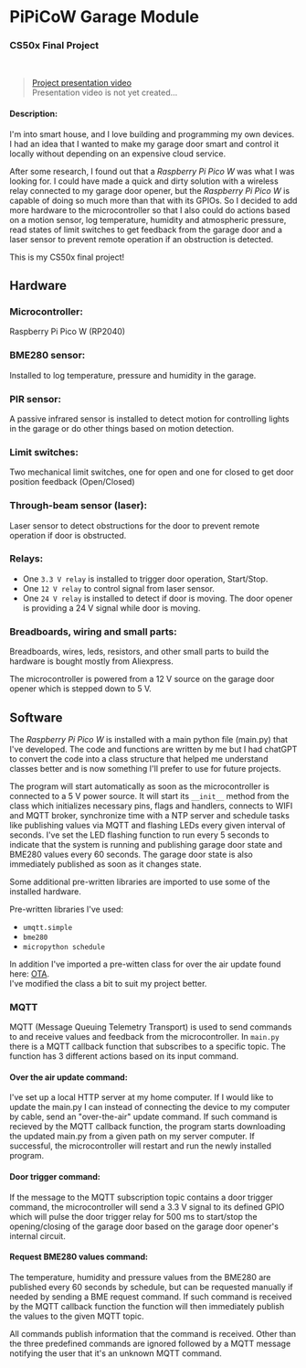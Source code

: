 # PiPiCoW Garage Module
### CS50x Final Project
<br>

> [Project presentation video](https://www.youtube.com/)<br>
> Presentation video is not yet created...


#### Description:
I'm into smart house, and I love building and programming my own devices.
I had an idea that I wanted to make my garage door smart and control it locally without depending on an expensive cloud service.

After some research, I found out that a _Raspberry Pi Pico W_ was what I was looking for. I could have made a quick and dirty solution with a
wireless relay connected to my garage door opener, but the _Raspberry Pi Pico W_ is capable of doing so much more than that with its GPIOs.
So I decided to add more hardware to the microcontroller so that I also could do actions based on a motion sensor, log temperature, humidity and atmospheric pressure,
read states of limit switches to get feedback from the garage door and a laser sensor to prevent remote operation if an obstruction is detected.

This is my CS50x final project!
 

## Hardware

### Microcontroller:
Raspberry Pi Pico W (RP2040)

### BME280 sensor:
Installed to log temperature, pressure and humidity in the garage.

### PIR sensor:
A passive infrared sensor is installed to detect motion for controlling lights in the garage or do other things based on motion detection.

### Limit switches:
Two mechanical limit switches, one for open and one for closed to get door position feedback (Open/Closed)

### Through-beam sensor (laser):
Laser sensor to detect obstructions for the door to prevent remote operation if door is obstructed.

### Relays:
- One ```3.3 V relay``` is installed to trigger door operation, Start/Stop.
- One ```12 V relay``` to control signal from laser sensor.
- One ```24 V relay``` is installed to detect if door is moving. The door opener is providing a 24 V signal while door is moving.

### Breadboards, wiring and small parts:
Breadboards, wires, leds, resistors, and other small parts to build the hardware is bought mostly from Aliexpress.

The microcontroller is powered from a 12 V source on the garage door opener which is stepped down to 5 V.

## Software
The _Raspberry Pi Pico W_ is installed with a main python file (main.py) that I've developed.
The code and functions are written by me but I had chatGPT to convert the code into a class structure that helped me understand classes better
and is now something I'll prefer to use for future projects. <br>

The program will start automatically as soon as the microcontroller is connected to a 5 V power source.
It will start its ```__init__``` method from the class which initializes necessary pins, flags and handlers, connects to WIFI and MQTT broker, synchronize time with a NTP server
and schedule tasks like publishing values via MQTT and flashing LEDs every given interval of seconds.
I've set the LED flashing function to run every 5 seconds to indicate that the system is running and publishing garage door state and BME280 values every 60 seconds.
The garage door state is also immediately published as soon as it changes state.

Some additional pre-written libraries are imported to use some of the installed hardware.

Pre-written libraries I've used:
- ```umqtt.simple```
- ```bme280```
- ```micropython schedule```

In addition I've imported a pre-witten class for over the air update found here: [OTA](https://github.com/kevinmcaleer/ota). <br>
I've modified the class a bit to suit my project better.

### MQTT
MQTT (Message Queuing Telemetry Transport) is used to send commands to and receive values and feedback from the microcontroller.
In ```main.py``` there is a MQTT callback function that subscribes to a specific topic. The function has 3 different actions based on its input command.

#### Over the air update command:
I've set up a local HTTP server at my home computer. If I would like to update the main.py I can instead of connecting the device to my computer by cable, send an "over-the-air" update command.
If such command is recieved by the MQTT callback function, the program starts downloading the updated main.py from a given path on my server computer. If successful, the microcontroller will restart and run the newly installed program.

#### Door trigger command:
If the message to the MQTT subscription topic contains a door trigger command, the microcontroller will send a 3.3 V signal to its defined GPIO which will pulse the door trigger relay for 500 ms to start/stop the opening/closing of the garage door based on the garage door opener's internal circuit.

#### Request BME280 values command:
The temperature, humidity and pressure values from the BME280 are published every 60 seconds by schedule, but can be requested manually if needed by sending a BME request command. If such command is received by the MQTT callback function the function will then immediately publish the values to the given MQTT topic.

All commands publish information that the command is received. Other than the three predefined commands are ignored followed by a MQTT message notifying the user that it's an unknown MQTT command.






